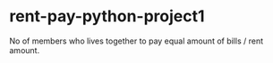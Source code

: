 # rent-pay-python-project1
No of members who lives together to pay equal amount of bills / rent amount.

